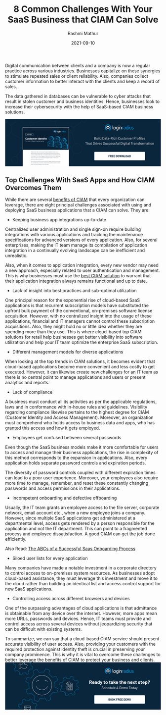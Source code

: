 ﻿---
title: "8 Common Challenges With Your SaaS Business that CIAM Can Solve"
date: "2021-09-10"
coverImage: "saas-business-app.jpg"
category: ["loginradius"]
featured: false 
author: "Rashmi Mathur"
description: "To be successful, your SaaS needs to use the right application performance management software. CIAM is the first step you need to take to avoid common challenges like lack of compliance, and incompetent onboarding."
metadescription: "While there are several benefits of a CIAM platform, read about the eight principal challenges associated with deploying a SaaS business app that a CIAM can solve."
metatitle: "Top 8 CIAM Challenges With Your SaaS Business App"
---

Digital communication between clients and a company is now a regular practice across various industries. Businesses capitalize on these synergies to stimulate repeated sales or client reliability. Also, companies collect customer information to better interact with the clients and keep a record of sales.

  

The data gathered in databases can be vulnerable to cyber attacks that result in stolen customer and business identities. Hence, businesses look to increase their cybersecurity with the help of SaaS-based CIAM business solutions.

[![core-of-digital-transformation](core-of-digital-transformation.png)](https://www.loginradius.com/resource/customer-identity-the-core-of-digital-transformation/)

## Top Challenges With SaaS Apps and How CIAM Overcomes Them

While there are several [benefits of CIAM](https://www.loginradius.com/blog/start-with-identity/customer-identity-and-access-management/) that every organization can leverage, there are eight principal challenges associated with using and deploying SaaS business applications that a CIAM can solve. They are:

  

-   Keeping business app integrations up-to-date
    

  

Centralized user administration and single sign-on require building integrations with various applications and tracking the maintenance specifications for advanced versions of every application. Also, for several enterprises, making the IT team manage its compilation of application integration in a continually evolving landscape can be inefficient and unrealistic.

  

Also, when it comes to application integration, every new vendor may need a new approach, especially related to user authentication and management. This is why businesses must use the [best CIAM solution](https://www.loginradius.com/) to warrant that their application integration always remains functional and up to date.

  

-   Lack of insight into best practices and sub-optimal utilization
    

  

One principal reason for the exponential rise of cloud-based SaaS applications is that recurrent subscription models have substituted the upfront bulk payment of the conventional, on-premises software license acquisition. However, with no centralized insight into the usage of these applications, financial and IT managers cannot control these subscription acquisitions. Also, they might hold no or little idea whether they are spending more than they use. This is where cloud-based top CIAM solutions  for retail help businesses get better visibility into software utilization and help your IT team optimize the enterprise SaaS subscription.

  

-   Different management models for diverse applications
    

  

When looking at the top trends in CIAM solutions, it becomes evident that cloud-based applications become more convenient and less costly to get executed. However, it can likewise create new challenges for an IT team as there is no central point to manage applications and users or present analytics and reports.



-   Lack of compliance
    

  

A business must conduct all its activities as per the applicable regulations, laws and in conformance with in-house rules and guidelines. Visibility regarding compliance likewise pertains to the highest degree for CIAM (Customer Identity and Access Management). Moreover, an organization must comprehend who holds access to business data and apps, who has granted this access and how it gets employed.

  

-   Employees get confused between several passwords
    

  

Even though the SaaS business models make it more comfortable for users to access and manage their business applications, the rise in complexity of this method corresponds to the expansion in applications. Also, every application holds separate password controls and expiration periods.

  

The diversity of password controls coupled with different expiration times can lead to a poor user experience. Moreover, your employees also require more time to manage, remember, and reset these constantly changing passwords and access permissions in their applications.

  

-   Incompetent onboarding and defective offboarding
    

  

Usually, the IT team grants an employee access to the file server, corporate network, email account etc., when a new employee joins a company. However, since multiple SaaS applications get administered at a departmental level, access gets rendered by a person responsible for the application and not the IT department. This can point to a fragmented process and employee dissatisfaction. A good CIAM can get the job done efficiently.

  

Also Read: [The ABCs of a Successful Saas Onboarding Process](https://www.loginradius.com/blog/fuel/successful-saas-onboarding-process/)


-   Siloed user lists for every application
    
Many companies have made a notable investment in a corporate directory to control access to on-premises system resources. As businesses adopt cloud-based assistance, they must leverage this investment and move it to the cloud rather than building an identical list and access control support for new SaaS applications.

-   Controlling access across different browsers and devices
    

One of the surpassing advantages of cloud applications is that admittance is obtainable from any device over the internet. However, more apps mean more URLs, passwords and devices. Hence, IT teams must provide and control access across several devices without jeopardizing security that can be difficult with existing systems.

To summarize, we can say that a cloud-based CIAM service should present accurate visibility of user access. Also, providing your customers with the required protection against identity theft is crucial in preserving your company prominence. This is why it is vital to overcome these challenges to better leverage the benefits of CIAM to protect your business and clients.
[![book-a-demo-Consultation](../../assets/book-a-demo-loginradius.png)](https://www.loginradius.com/book-a-demo/)